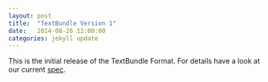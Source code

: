 ```yaml
---
layout: post
title:  "TextBundle Version 1"
date:   2014-08-26 12:00:00
categories: jekyll update
---
```


This is the initial release of the TextBundle Format. For details have a look at our current [spec][1].

[1]:	/spec